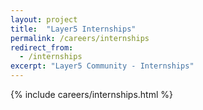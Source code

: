 ```yaml
---
layout: project
title:  "Layer5 Internships"
permalink: /careers/internships
redirect_from:
  - /internships
excerpt: "Layer5 Community - Internships"
---
```


{% include careers/internships.html %}
